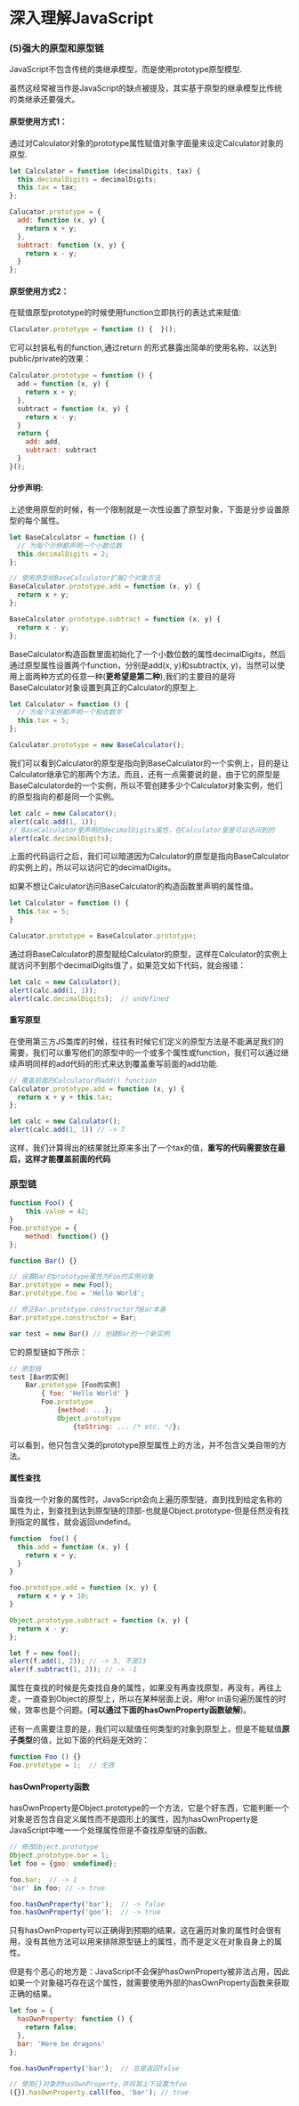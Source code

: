 # 深入理解JavaScript

### (5)强大的原型和原型链

JavaScript不包含传统的类继承模型，而是使用prototype原型模型.

虽然这经常被当作是JavaScript的缺点被提及，其实基于原型的继承模型比传统的类继承还要强大。

#### 原型使用方式1：

通过对Calculator对象的prototype属性赋值对象字面量来设定Calculator对象的原型.

``` js
let Calculator = function (decimalDigits, tax) {
  this.decimalDigits = decimalDigits;
  this.tax = tax;
};

Calucator.prototype = {
  add: function (x, y) {
    return x + y;
  },
  subtract: function (x, y) {
    return x - y;
  }
};
```

#### 原型使用方式2：

在赋值原型prototype的时候使用function立即执行的表达式来赋值:

``` js
Claculator.prototype = function () {  }();
```

它可以封装私有的function,通过return 的形式暴露出简单的使用名称，以达到public/private的效果：

``` js
Calculator.prototype = function () {
  add = function (x, y) {
    return x + y;
  },
  subtract = function (x, y) {
    return x - y;
  }
  return {
    add: add,
    subtract: subtract
  }
}();
```

#### 分步声明:

上述使用原型的时候，有一个限制就是一次性设置了原型对象，下面是分步设置原型的每个属性。

``` js
let BaseCalculator = function () {
  // 为每个示例都声明一个小数位数
  this.decimalDigits = 2;
};

// 使用原型给BaseCalculator扩展2个对象方法
BaseCalculator.prototype.add = function (x, y) {
  return x + y;
};

BaseCalculator.prototype.subtract = function (x, y) {
  return x - y;
};
```

BaseCalculator构造函数里面初始化了一个小数位数的属性decimalDigits，然后通过原型属性设置两个function，分别是add(x, y)和subtract(x, y)，当然可以使用上面两种方式的任意一种(**更希望是第二种**),我们的主要目的是将BaseCalculator对象设置到真正的Calculator的原型上.

``` js
let Calculator = function () {
  // 为每个实例都声明一个税收数字
  this.tax = 5;
};

Calculator.prototype = new BaseCalculator();
```

我们可以看到Calculator的原型是指向到BaseCalculator的一个实例上，目的是让Calculator继承它的那两个方法，而且，还有一点需要说的是，由于它的原型是BaseCalculatorde的一个实例，所以不管创建多少个Calculator对象实例，他们的原型指向的都是同一个实例。

``` js
let calc = new Calucator();
alert(calc.add(1, 1));
// BaseCalculator里声明的decimalDigits属性，在Calculator里是可以访问到的
alert(calc.decimalDigits);
```

上面的代码运行之后，我们可以暗道因为Calculator的原型是指向BaseCalculator的实例上的，所以可以访问它的decimalDigits。

如果不想让Calculator访问BaseCalculator的构造函数里声明的属性值。

``` js
let Calculator = function () {
  this.tax = 5;
}

Calucator.prototype = BaseCalculator.prototype;
```

通过将BaseCalculator的原型赋给Calculator的原型，这样在Calculator的实例上就访问不到那个decimalDigits值了，如果范文如下代码，就会报错：

``` js
let calc = new Calculator();
alert(calc.add(1, 1));
alert(calc.decimalDigits);  // undefined
```

#### 重写原型

在使用第三方JS类库的时候，往往有时候它们定义的原型方法是不能满足我们的需要，我们可以重写他们的原型中的一个或多个属性或function，我们可以通过继续声明同样的add代码的形式来达到覆盖重写前面的add功能.

``` js
// 覆盖前面的Calculator的add() function
Calculator.prototype.add = function (x, y) {
  return x + y + this.tax;
};

let calc = new Calculator();
alert(calc.add(1, 1)) // -> 7
```

这样，我们计算得出的结果就比原来多出了一个tax的值，**重写的代码需要放在最后，这样才能覆盖前面的代码**

### 原型链

``` js
function Foo() {
    this.value = 42;
}
Foo.prototype = {
    method: function() {}
};

function Bar() {}

// 设置Bar的prototype属性为Foo的实例对象
Bar.prototype = new Foo();
Bar.prototype.foo = 'Hello World';

// 修正Bar.prototype.constructor为Bar本身
Bar.prototype.constructor = Bar;

var test = new Bar() // 创建Bar的一个新实例
```

它的原型链如下所示：

``` js
// 原型链
test [Bar的实例]
    Bar.prototype [Foo的实例]
        { foo: 'Hello World' }
        Foo.prototype
            {method: ...};
            Object.prototype
                {toString: ... /* etc. */};
```

可以看到，他只包含父类的prototype原型属性上的方法，并不包含父类自带的方法。

#### 属性查找

当查找一个对象的属性时，JavaScript会向上遍历原型链，直到找到给定名称的属性为止，到查找到达到原型链的顶部-也就是Object.prototype-但是任然没有找到指定的属性，就会返回undefind。

``` js
function  foo() {
  this.add = function (x, y) {
    return x + y;
  }
}

foo.prototype.add = function (x, y) {
  return x + y + 10;
}

Object.prototype.subtract = function (x, y) {
  return x - y;
};

let f = new foo();
alert(f.add(1, 2)); // -> 3, 不是13
aler(f.subtract(1, 2)); // -> -1
```

属性在查找的时候是先查找自身的属性，如果没有再查找原型，再没有，再往上走，一直查到Object的原型上，所以在某种层面上说，用for in语句遍历属性的时候，效率也是个问题。(**可以通过下面的hasOwnProperty函数破解**)。

还有一点需要注意的是，我们可以赋值任何类型的对象到原型上，但是不能赋值**原子类型**的值，比如下面的代码是无效的：

``` js
function Foo () {}
Foo.prototype = 1;  // 无效
```

#### hasOwnProperty函数

hasOwnProperty是Object.prototype的一个方法，它是个好东西，它能判断一个对象是否包含自定义属性而不是圆形上的属性，因为hasOwnProperty是JavaScript中唯一一个处理属性但是不查找原型链的函数。

``` js
// 修改Object.prototype
Object.prototype.bar = 1;
let foo = {goo: undefined};

foo.bar;  // -> 1
'bar' in foo; // -> true

foo.hasOwnProperty('bar');  // -> false
foo.hasOwnProperty('goo');  // -> true
```

只有hasOwnProperty可以正确得到预期的结果，这在遍历对象的属性时会很有用，没有其他方法可以用来排除原型链上的属性，而不是定义在对象自身上的属性。

但是有个恶心的地方是：JavaScript不会保护hasOwnProperty被非法占用，因此如果一个对象碰巧存在这个属性，就需要使用外部的hasOwnProperty函数来获取正确的结果。

``` js
let foo = {
  hasOwnProperty: function () {
    return false;
  },
  bar: 'Here be dragons'
};

foo.hasOwnProperty('bar');  // 总是返回false

// 使用{}对象的hasOwnProperty,并将其上下设置为foo
({}).hasOwnProperty.call(foo, 'bar'); // true
```
